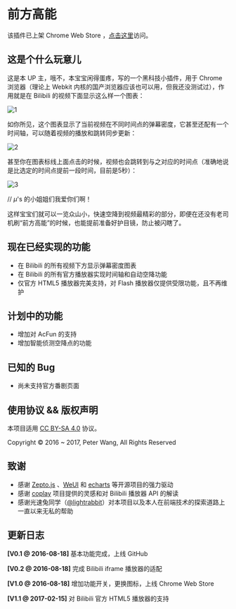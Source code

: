 # 前方高能

该插件已上架 Chrome Web Store ，[点击这里](https://chrome.google.com/webstore/detail/%E5%89%8D%E6%96%B9%E9%AB%98%E8%83%BD/aifplikdlpjakalndboebgcaichdeoeo?utm_source=chrome-ntp-icon)访问。

## 这是个什么玩意儿

这是本 UP 主，哦不，本宝宝闲得蛋疼，写的一个黑科技小插件，用于 Chrome 浏览器（理论上 Webkit 内核的国产浏览器应该也可以用，但我还没测试过），作用就是在 Bilibili 的视频下面显示这么样一个图表：

![1](https://cloud.githubusercontent.com/assets/12966803/17796539/c10b5362-65f3-11e6-8f76-2d819aa67ec1.png)

如你所见，这个图表显示了当前视频在不同时间点的弹幕密度，它甚至还配有一个时间轴，可以随着视频的播放和跳转同步更新：

![2](https://cloud.githubusercontent.com/assets/12966803/17796541/c52921fe-65f3-11e6-8b70-0f436d98905d.gif)

甚至你在图表标线上面点击的时候，视频也会跳转到与之对应的时间点（准确地说是比选定的时间点提前一段时间，目前是5秒）：

![3](https://cloud.githubusercontent.com/assets/12966803/17796588/25faa034-65f4-11e6-923d-da1b884e8fda.gif)

// *μ*'s 的小姐姐们我爱你们啊！

这样宝宝们就可以一览众山小，快速空降到视频最精彩的部分，即便在还没有老司机刷“前方高能”的时候，也能提前准备好护目镜，防止被闪瞎了。

## 现在已经实现的功能

- 在 Bilibili 的所有视频下方显示弹幕密度图表
- 在 Bilibili 的所有官方播放器实现时间轴和自动空降功能
- 仅官方 HTML5 播放器完美支持，对 Flash 播放器仅提供受限功能，且不再维护

## 计划中的功能

- 增加对 AcFun 的支持
- 增加智能侦测空降点的功能

## 已知的 Bug

- 尚未支持官方番剧页面

## 使用协议 && 版权声明

本项目适用 [CC BY-SA 4.0](https://creativecommons.org/licenses/by-sa/4.0/) 协议。

Copyright © 2016 ~ 2017, Peter Wang, All Rights Reserved

## 致谢

- 感谢 [Zepto.js](http://zeptojs.com/) 、[WeUI](https://github.com/weui/weui) 和 [echarts](http://echarts.baidu.com/) 等开源项目的强力驱动
- 感谢 [coplay](https://github.com/Justineo/coplay) 项目提供的灵感和对 Bilibili 播放器 API 的解读
- 感谢光速兔同学（[@lightrabbit](https://github.com/lightrabbit)）对本项目以及本人在前端技术的探索道路上一直以来无私的帮助

## 更新日志

**[V0.1 @ 2016-08-18]** 基本功能完成，上线 GitHub

**[V0.2 @ 2016-08-18]** 完成 Bilibili iframe 播放器的适配

**[V1.0 @ 2016-08-18]** 增加功能开关，更换图标，上线 Chrome Web Store

**[V1.1 @ 2017-02-15]** 对 Bilibili 官方 HTML5 播放器的支持